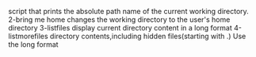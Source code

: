  script that prints the absolute path name of the current working directory.
2-bring me home changes the working directory to the user's home directory
3-listfiles display current directory content in a long format
4-listmorefiles directory contents,including hidden files(starting with .) Use the long format
